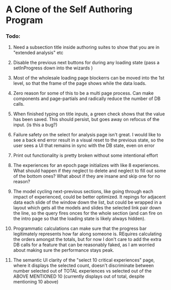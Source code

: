 # A Clone of the Self Authoring Program

### Todo:

1. Need a subsection title inside authoring suites to show that you are in "extended analysis" etc

2. Disable the previous next buttons for during any loading state (pass a setInProgress down into the wizards )

3. Most of the wholesale loading page blockerrs can be moved into the 1st level, so that the frame of the page shows while the data loads.

4. Zero reason for some of this to be a multi page process. Can make components and page-partials and radically reduce the number of DB calls.

5. When finished typing on title inputs, a green check shows that the value has been saved. This should persist, but goes away on refocus of the input. (is this a bug?)
6. Failure safety on the select for analysis page isn't great. I would like to see a back end error result in a visual reset to the previous state, so the user sees a UI that remains in sync with the DB state, even on error

7. Print out functionality is pretty broken without some intentional effort
8. The experiences for an epoch page initializes with like 8 experiences. What should happen if they neglect to delete and neglect to fill out some of the bottom ones? What about if they are insane and skip one for no reason?

9. The model cycling next-previous sections, like going through each impact of experienced, could be better optimized. It repings for adjacent data each slide of the window down the list, but could be wrapped in a layout which gets all the models and slides the selected link pair down the line, so the query fires onces for the whole section (and can fire on the intro page so that the loading state is likely always hidden).

10. Programmatic calculations can make sure that the progress bar legitimately represents how far along someone is. REquires calculating the orders amongst the totals, but for now I don't care to add the extra DB calls for a feature that can be reasonably faked, as I am worried about making sure the performance stays peak.

11. The semantic UI clarity of the "select 10 critical experiences" page, where it displays the selected count, doesn't discriminate between number selected out of TOTAL experiences vs selected out of the ABOVE MENTIONED 10 (currently displays out of total, despite mentioning 10 above)
